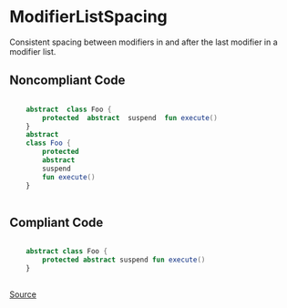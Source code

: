 # ModifierListSpacing

Consistent spacing between modifiers in and after the last modifier in a modifier list.

## Noncompliant Code

```kotlin

    abstract  class Foo {
        protected  abstract  suspend  fun execute()
    }
    abstract
    class Foo {
        protected
        abstract
        suspend
        fun execute()
    }
    
```
## Compliant Code

```kotlin

    abstract class Foo {
        protected abstract suspend fun execute()
    }
    
```

[Source](https://detekt.dev/docs/rules/formatting#modifierlistspacing)

